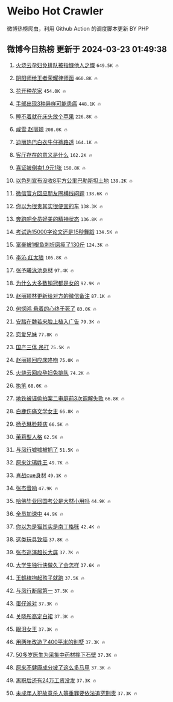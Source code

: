 # Weibo Hot Crawler 



微博热榜爬虫，利用 Github Action 的调度脚本更新 BY PHP 


## 微博今日热榜 更新于 2024-03-23 01:49:38 
1. [火烧云孕妇免排队被指慷他人之慨](https://s.weibo.com/weibo?q=%23%E7%81%AB%E7%83%A7%E4%BA%91%E5%AD%95%E5%A6%87%E5%85%8D%E6%8E%92%E9%98%9F%E8%A2%AB%E6%8C%87%E6%85%B7%E4%BB%96%E4%BA%BA%E4%B9%8B%E6%85%A8%23&t=31&band_rank=1&Refer=top) `649.5K 🔥` 

1. [阴阳师给王者荣耀律师函](https://s.weibo.com/weibo?q=%E9%98%B4%E9%98%B3%E5%B8%88%E7%BB%99%E7%8E%8B%E8%80%85%E8%8D%A3%E8%80%80%E5%BE%8B%E5%B8%88%E5%87%BD&t=31&band_rank=2&Refer=top) `460.8K 🔥` 

1. [花开种花家](https://s.weibo.com/weibo?q=%23%E8%8A%B1%E5%BC%80%E7%A7%8D%E8%8A%B1%E5%AE%B6%23&t=31&band_rank=3&Refer=top) `454.0K 🔥` 

1. [手部出现3种异样可能患癌](https://s.weibo.com/weibo?q=%23%E6%89%8B%E9%83%A8%E5%87%BA%E7%8E%B03%E7%A7%8D%E5%BC%82%E6%A0%B7%E5%8F%AF%E8%83%BD%E6%82%A3%E7%99%8C%23&t=31&band_rank=4&Refer=top) `448.1K 🔥` 

1. [睡不着就在床头放个苹果](https://s.weibo.com/weibo?q=%23%E7%9D%A1%E4%B8%8D%E7%9D%80%E5%B0%B1%E5%9C%A8%E5%BA%8A%E5%A4%B4%E6%94%BE%E4%B8%AA%E8%8B%B9%E6%9E%9C%23&t=31&band_rank=5&Refer=top) `226.8K 🔥` 

1. [咸雪 赵丽颖](https://s.weibo.com/weibo?q=%E5%92%B8%E9%9B%AA%20%E8%B5%B5%E4%B8%BD%E9%A2%96&t=31&band_rank=6&Refer=top) `208.0K 🔥` 

1. [迪丽热巴白衣牛仔裤路透](https://s.weibo.com/weibo?q=%23%E8%BF%AA%E4%B8%BD%E7%83%AD%E5%B7%B4%E7%99%BD%E8%A1%A3%E7%89%9B%E4%BB%94%E8%A3%A4%E8%B7%AF%E9%80%8F%23&t=31&band_rank=7&Refer=top) `164.1K 🔥` 

1. [客厅存在的意义是什么](https://s.weibo.com/weibo?q=%23%E5%AE%A2%E5%8E%85%E5%AD%98%E5%9C%A8%E7%9A%84%E6%84%8F%E4%B9%89%E6%98%AF%E4%BB%80%E4%B9%88%23&t=31&band_rank=8&Refer=top) `162.2K 🔥` 

1. [喜证被倒卖1.9元1张](https://s.weibo.com/weibo?q=%23%E5%96%9C%E8%AF%81%E8%A2%AB%E5%80%92%E5%8D%961.9%E5%85%831%E5%BC%A0%23&t=31&band_rank=9&Refer=top) `150.8K 🔥` 

1. [以色列宣布没收8平方公里巴勒斯坦土地](https://s.weibo.com/weibo?q=%23%E4%BB%A5%E8%89%B2%E5%88%97%E5%AE%A3%E5%B8%83%E6%B2%A1%E6%94%B68%E5%B9%B3%E6%96%B9%E5%85%AC%E9%87%8C%E5%B7%B4%E5%8B%92%E6%96%AF%E5%9D%A6%E5%9C%9F%E5%9C%B0%23&t=31&band_rank=10&Refer=top) `139.2K 🔥` 

1. [微信官方回应朋友圈横线问题](https://s.weibo.com/weibo?q=%23%E5%BE%AE%E4%BF%A1%E5%AE%98%E6%96%B9%E5%9B%9E%E5%BA%94%E6%9C%8B%E5%8F%8B%E5%9C%88%E6%A8%AA%E7%BA%BF%E9%97%AE%E9%A2%98%23&t=31&band_rank=11&Refer=top) `138.6K 🔥` 

1. [你以为很贵其实很便宜的车](https://s.weibo.com/weibo?q=%23%E4%BD%A0%E4%BB%A5%E4%B8%BA%E5%BE%88%E8%B4%B5%E5%85%B6%E5%AE%9E%E5%BE%88%E4%BE%BF%E5%AE%9C%E7%9A%84%E8%BD%A6%23&t=31&band_rank=12&Refer=top) `138.3K 🔥` 

1. [奔跑吧全员好美的精神状态](https://s.weibo.com/weibo?q=%23%E5%A5%94%E8%B7%91%E5%90%A7%E5%85%A8%E5%91%98%E5%A5%BD%E7%BE%8E%E7%9A%84%E7%B2%BE%E7%A5%9E%E7%8A%B6%E6%80%81%23&t=31&band_rank=13&Refer=top) `136.8K 🔥` 

1. [考试选15000字论文还是15秒舞蹈](https://s.weibo.com/weibo?q=%23%E8%80%83%E8%AF%95%E9%80%8915000%E5%AD%97%E8%AE%BA%E6%96%87%E8%BF%98%E6%98%AF15%E7%A7%92%E8%88%9E%E8%B9%88%23&t=31&band_rank=14&Refer=top) `134.5K 🔥` 

1. [富豪被1根鱼刺折磨瘦了130斤](https://s.weibo.com/weibo?q=%23%E5%AF%8C%E8%B1%AA%E8%A2%AB1%E6%A0%B9%E9%B1%BC%E5%88%BA%E6%8A%98%E7%A3%A8%E7%98%A6%E4%BA%86130%E6%96%A4%23&t=31&band_rank=15&Refer=top) `124.3K 🔥` 

1. [李沁 红太狼](https://s.weibo.com/weibo?q=%E6%9D%8E%E6%B2%81%20%E7%BA%A2%E5%A4%AA%E7%8B%BC&t=31&band_rank=16&Refer=top) `105.8K 🔥` 

1. [张予曦泳池身材](https://s.weibo.com/weibo?q=%23%E5%BC%A0%E4%BA%88%E6%9B%A6%E6%B3%B3%E6%B1%A0%E8%BA%AB%E6%9D%90%23&t=31&band_rank=17&Refer=top) `97.4K 🔥` 

1. [为什么大多数销冠都是女的](https://s.weibo.com/weibo?q=%23%E4%B8%BA%E4%BB%80%E4%B9%88%E5%A4%A7%E5%A4%9A%E6%95%B0%E9%94%80%E5%86%A0%E9%83%BD%E6%98%AF%E5%A5%B3%E7%9A%84%23&t=31&band_rank=18&Refer=top) `92.9K 🔥` 

1. [赵丽颖林更新给对方的微信备注](https://s.weibo.com/weibo?q=%23%E8%B5%B5%E4%B8%BD%E9%A2%96%E6%9E%97%E6%9B%B4%E6%96%B0%E7%BB%99%E5%AF%B9%E6%96%B9%E7%9A%84%E5%BE%AE%E4%BF%A1%E5%A4%87%E6%B3%A8%23&t=31&band_rank=19&Refer=top) `87.1K 🔥` 

1. [何悯鸿 悬着的心终于死了](https://s.weibo.com/weibo?q=%E4%BD%95%E6%82%AF%E9%B8%BF%20%E6%82%AC%E7%9D%80%E7%9A%84%E5%BF%83%E7%BB%88%E4%BA%8E%E6%AD%BB%E4%BA%86&t=31&band_rank=20&Refer=top) `83.0K 🔥` 

1. [安踏在魏若来脸上植入广告](https://s.weibo.com/weibo?q=%E5%AE%89%E8%B8%8F%E5%9C%A8%E9%AD%8F%E8%8B%A5%E6%9D%A5%E8%84%B8%E4%B8%8A%E6%A4%8D%E5%85%A5%E5%B9%BF%E5%91%8A&t=31&band_rank=21&Refer=top) `79.3K 🔥` 

1. [恋爱兄妹](https://s.weibo.com/weibo?q=%E6%81%8B%E7%88%B1%E5%85%84%E5%A6%B9&t=31&band_rank=22&Refer=top) `77.8K 🔥` 

1. [国产三体 吊打](https://s.weibo.com/weibo?q=%E5%9B%BD%E4%BA%A7%E4%B8%89%E4%BD%93%20%E5%90%8A%E6%89%93&t=31&band_rank=23&Refer=top) `75.5K 🔥` 

1. [赵丽颖回应床咚吻](https://s.weibo.com/weibo?q=%23%E8%B5%B5%E4%B8%BD%E9%A2%96%E5%9B%9E%E5%BA%94%E5%BA%8A%E5%92%9A%E5%90%BB%23&t=31&band_rank=24&Refer=top) `75.0K 🔥` 

1. [火烧云回应孕妇免排队](https://s.weibo.com/weibo?q=%23%E7%81%AB%E7%83%A7%E4%BA%91%E5%9B%9E%E5%BA%94%E5%AD%95%E5%A6%87%E5%85%8D%E6%8E%92%E9%98%9F%23&t=31&band_rank=25&Refer=top) `74.2K 🔥` 

1. [执笔](https://s.weibo.com/weibo?q=%E6%89%A7%E7%AC%94&t=31&band_rank=26&Refer=top) `68.0K 🔥` 

1. [地铁被诬偷拍案二审庭前3次调解失败](https://s.weibo.com/weibo?q=%23%E5%9C%B0%E9%93%81%E8%A2%AB%E8%AF%AC%E5%81%B7%E6%8B%8D%E6%A1%88%E4%BA%8C%E5%AE%A1%E5%BA%AD%E5%89%8D3%E6%AC%A1%E8%B0%83%E8%A7%A3%E5%A4%B1%E8%B4%A5%23&t=31&band_rank=27&Refer=top) `66.8K 🔥` 

1. [白鹿伤痛文学女主](https://s.weibo.com/weibo?q=%23%E7%99%BD%E9%B9%BF%E4%BC%A4%E7%97%9B%E6%96%87%E5%AD%A6%E5%A5%B3%E4%B8%BB%23&t=31&band_rank=28&Refer=top) `66.8K 🔥` 

1. [杨丞琳脸颊痣](https://s.weibo.com/weibo?q=%23%E6%9D%A8%E4%B8%9E%E7%90%B3%E8%84%B8%E9%A2%8A%E7%97%A3%23&t=31&band_rank=29&Refer=top) `66.5K 🔥` 

1. [茉莉型人格](https://s.weibo.com/weibo?q=%23%E8%8C%89%E8%8E%89%E5%9E%8B%E4%BA%BA%E6%A0%BC%23&t=31&band_rank=30&Refer=top) `62.5K 🔥` 

1. [与凤行嘘嘘被抓了](https://s.weibo.com/weibo?q=%23%E4%B8%8E%E5%87%A4%E8%A1%8C%E5%98%98%E5%98%98%E8%A2%AB%E6%8A%93%E4%BA%86%23&t=31&band_rank=31&Refer=top) `51.5K 🔥` 

1. [原来沈璃姓王](https://s.weibo.com/weibo?q=%23%E5%8E%9F%E6%9D%A5%E6%B2%88%E7%92%83%E5%A7%93%E7%8E%8B%23&t=31&band_rank=32&Refer=top) `49.7K 🔥` 

1. [肖战cue身材](https://s.weibo.com/weibo?q=%23%E8%82%96%E6%88%98cue%E8%BA%AB%E6%9D%90%23&t=31&band_rank=33&Refer=top) `49.1K 🔥` 

1. [张杰音响](https://s.weibo.com/weibo?q=%E5%BC%A0%E6%9D%B0%E9%9F%B3%E5%93%8D&t=31&band_rank=34&Refer=top) `47.9K 🔥` 

1. [哈佛毕业回国考公是大材小用吗](https://s.weibo.com/weibo?q=%23%E5%93%88%E4%BD%9B%E6%AF%95%E4%B8%9A%E5%9B%9E%E5%9B%BD%E8%80%83%E5%85%AC%E6%98%AF%E5%A4%A7%E6%9D%90%E5%B0%8F%E7%94%A8%E5%90%97%23&t=31&band_rank=35&Refer=top) `44.9K 🔥` 

1. [全员加速中](https://s.weibo.com/weibo?q=%E5%85%A8%E5%91%98%E5%8A%A0%E9%80%9F%E4%B8%AD&t=31&band_rank=36&Refer=top) `44.9K 🔥` 

1. [你以为是猫其实是南丁格咪](https://s.weibo.com/weibo?q=%23%E4%BD%A0%E4%BB%A5%E4%B8%BA%E6%98%AF%E7%8C%AB%E5%85%B6%E5%AE%9E%E6%98%AF%E5%8D%97%E4%B8%81%E6%A0%BC%E5%92%AA%23&t=31&band_rank=37&Refer=top) `42.4K 🔥` 

1. [这类玩具致癌](https://s.weibo.com/weibo?q=%23%E8%BF%99%E7%B1%BB%E7%8E%A9%E5%85%B7%E8%87%B4%E7%99%8C%23&t=31&band_rank=38&Refer=top) `37.8K 🔥` 

1. [张杰巡演超长大屏](https://s.weibo.com/weibo?q=%23%E5%BC%A0%E6%9D%B0%E5%B7%A1%E6%BC%94%E8%B6%85%E9%95%BF%E5%A4%A7%E5%B1%8F%23&t=31&band_rank=39&Refer=top) `37.7K 🔥` 

1. [大学生独行侠做久了会怎样](https://s.weibo.com/weibo?q=%23%E5%A4%A7%E5%AD%A6%E7%94%9F%E7%8B%AC%E8%A1%8C%E4%BE%A0%E5%81%9A%E4%B9%85%E4%BA%86%E4%BC%9A%E6%80%8E%E6%A0%B7%23&t=31&band_rank=40&Refer=top) `37.6K 🔥` 

1. [王鹤棣抱起孩子就跑](https://s.weibo.com/weibo?q=%23%E7%8E%8B%E9%B9%A4%E6%A3%A3%E6%8A%B1%E8%B5%B7%E5%AD%A9%E5%AD%90%E5%B0%B1%E8%B7%91%23&t=31&band_rank=41&Refer=top) `37.5K 🔥` 

1. [与凤行断层第一](https://s.weibo.com/weibo?q=%23%E4%B8%8E%E5%87%A4%E8%A1%8C%E6%96%AD%E5%B1%82%E7%AC%AC%E4%B8%80%23&t=31&band_rank=42&Refer=top) `37.5K 🔥` 

1. [蛋仔派对](https://s.weibo.com/weibo?q=%23%E8%9B%8B%E4%BB%94%E6%B4%BE%E5%AF%B9%23&t=31&band_rank=43&Refer=top) `37.3K 🔥` 

1. [关晓彤高定白裙](https://s.weibo.com/weibo?q=%23%E5%85%B3%E6%99%93%E5%BD%A4%E9%AB%98%E5%AE%9A%E7%99%BD%E8%A3%99%23&t=31&band_rank=44&Refer=top) `37.3K 🔥` 

1. [眼泪女王](https://s.weibo.com/weibo?q=%E7%9C%BC%E6%B3%AA%E5%A5%B3%E7%8E%8B&t=31&band_rank=45&Refer=top) `37.3K 🔥` 

1. [用两年改造了400平米的别墅](https://s.weibo.com/weibo?q=%23%E7%94%A8%E4%B8%A4%E5%B9%B4%E6%94%B9%E9%80%A0%E4%BA%86400%E5%B9%B3%E7%B1%B3%E7%9A%84%E5%88%AB%E5%A2%85%23&t=31&band_rank=46&Refer=top) `37.3K 🔥` 

1. [50多岁医生为采集中药材摔下石壁](https://s.weibo.com/weibo?q=%2350%E5%A4%9A%E5%B2%81%E5%8C%BB%E7%94%9F%E4%B8%BA%E9%87%87%E9%9B%86%E4%B8%AD%E8%8D%AF%E6%9D%90%E6%91%94%E4%B8%8B%E7%9F%B3%E5%A3%81%23&t=31&band_rank=47&Refer=top) `37.3K 🔥` 

1. [原来不健康成分披了这么多马甲](https://s.weibo.com/weibo?q=%23%E5%8E%9F%E6%9D%A5%E4%B8%8D%E5%81%A5%E5%BA%B7%E6%88%90%E5%88%86%E6%8A%AB%E4%BA%86%E8%BF%99%E4%B9%88%E5%A4%9A%E9%A9%AC%E7%94%B2%23&t=31&band_rank=48&Refer=top) `37.3K 🔥` 

1. [离职后还有24万工资没发](https://s.weibo.com/weibo?q=%23%E7%A6%BB%E8%81%8C%E5%90%8E%E8%BF%98%E6%9C%8924%E4%B8%87%E5%B7%A5%E8%B5%84%E6%B2%A1%E5%8F%91%23&t=31&band_rank=49&Refer=top) `37.3K 🔥` 

1. [未成年人犯故意杀人等重罪要依法追究刑责](https://s.weibo.com/weibo?q=%23%E6%9C%AA%E6%88%90%E5%B9%B4%E4%BA%BA%E7%8A%AF%E6%95%85%E6%84%8F%E6%9D%80%E4%BA%BA%E7%AD%89%E9%87%8D%E7%BD%AA%E8%A6%81%E4%BE%9D%E6%B3%95%E8%BF%BD%E7%A9%B6%E5%88%91%E8%B4%A3%23&t=31&band_rank=50&Refer=top) `37.3K 🔥` 

